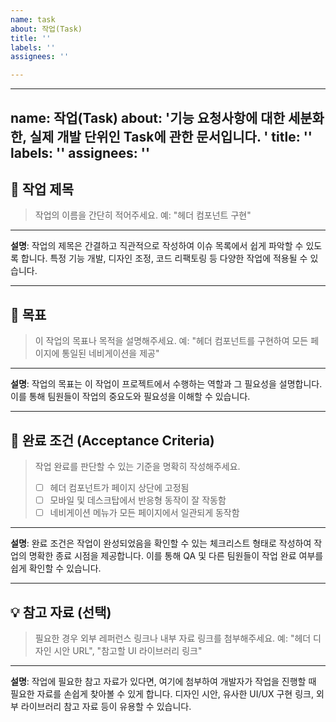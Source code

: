 ```yaml
---
name: task
about: 작업(Task)
title: ''
labels: ''
assignees: ''

---
```


---
name: 작업(Task)
about: '기능 요청사항에 대한 세분화한, 실제 개발 단위인 Task에 관한 문서입니다. '
title: ''
labels: ''
assignees: ''
---

## 📌 작업 제목

> 작업의 이름을 간단히 적어주세요. 예: "헤더 컴포넌트 구현"

---

**설명**: 작업의 제목은 간결하고 직관적으로 작성하여 이슈 목록에서 쉽게 파악할 수 있도록 합니다. 특정 기능 개발, 디자인
조정, 코드 리팩토링 등 다양한 작업에 적용될 수 있습니다.

---

## 🎯 목표

> 이 작업의 목표나 목적을 설명해주세요. 예: "헤더 컴포넌트를 구현하여 모든 페이지에 통일된 네비게이션을 제공"

---

**설명**: 작업의 목표는 이 작업이 프로젝트에서 수행하는 역할과 그 필요성을 설명합니다. 이를 통해 팀원들이 작업의
중요도와 필요성을 이해할 수 있습니다.

---

## 🚩 완료 조건 (Acceptance Criteria)

> 작업 완료를 판단할 수 있는 기준을 명확히 작성해주세요.
>
> - [ ] 헤더 컴포넌트가 페이지 상단에 고정됨
> - [ ] 모바일 및 데스크탑에서 반응형 동작이 잘 작동함
> - [ ] 네비게이션 메뉴가 모든 페이지에서 일관되게 동작함

---

**설명**: 완료 조건은 작업이 완성되었음을 확인할 수 있는 체크리스트 형태로 작성하여 작업의 명확한 종료 시점을
제공합니다. 이를 통해 QA 및 다른 팀원들이 작업 완료 여부를 쉽게 확인할 수 있습니다.

---

## 💡 참고 자료 (선택)

> 필요한 경우 외부 레퍼런스 링크나 내부 자료 링크를 첨부해주세요. 예: "헤더 디자인 시안 URL", "참고할 UI 라이브러리
> 링크"

---

**설명**: 작업에 필요한 참고 자료가 있다면, 여기에 첨부하여 개발자가 작업을 진행할 때 필요한 자료를 손쉽게 찾아볼 수
있게 합니다. 디자인 시안, 유사한 UI/UX 구현 링크, 외부 라이브러리 참고 자료 등이 유용할 수 있습니다.
